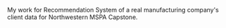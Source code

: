 My work for Recommendation System of a real manufacturing company's client data for Northwestern MSPA Capstone. 
